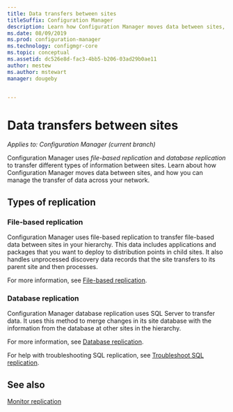 ```yaml
---
title: Data transfers between sites
titleSuffix: Configuration Manager
description: Learn how Configuration Manager moves data between sites, and how you can manage the transfer of the data across your network.
ms.date: 08/09/2019
ms.prod: configuration-manager
ms.technology: configmgr-core
ms.topic: conceptual
ms.assetid: dc526e8d-fac3-4bb5-b206-03ad29b0ae11
author: mestew
ms.author: mstewart
manager: dougeby


---
```


# Data transfers between sites

*Applies to: Configuration Manager (current branch)*

Configuration Manager uses *file-based replication* and *database replication* to transfer different types of information between sites. Learn about how Configuration Manager moves data between sites, and how you can manage the transfer of data across your network.  

## Types of replication

### <a name="bkmk_fileroute" /> File-based replication

Configuration Manager uses file-based replication to transfer file-based data between sites in your hierarchy. This data includes applications and packages that you want to deploy to distribution points in child sites. It also handles unprocessed discovery data records that the site transfers to its parent site and then processes.  

For more information, see [File-based replication](/sccm/core/plan-design/hierarchy/file-based-replication).

### <a name="bkmk_dbrep" /> Database replication

Configuration Manager database replication uses SQL Server to transfer data. It uses this method to merge changes in its site database with the information from the database at other sites in the hierarchy.

For more information, see [Database replication](/sccm/core/plan-design/hierarchy/database-replication).

For help with troubleshooting SQL replication, see [Troubleshoot SQL replication](/sccm/core/servers/manage/replication/overview).

## See also

[Monitor replication](/sccm/core/servers/manage/monitor-replication)

